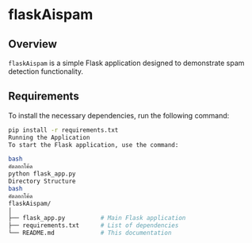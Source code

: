 # flaskAispam

## Overview
`flaskAispam` is a simple Flask application designed to demonstrate spam detection functionality.

## Requirements
To install the necessary dependencies, run the following command:

```bash
pip install -r requirements.txt
Running the Application
To start the Flask application, use the command:

bash
คัดลอกโค้ด
python flask_app.py
Directory Structure
bash
คัดลอกโค้ด
flaskAispam/
│
├── flask_app.py          # Main Flask application
├── requirements.txt      # List of dependencies
└── README.md             # This documentation
